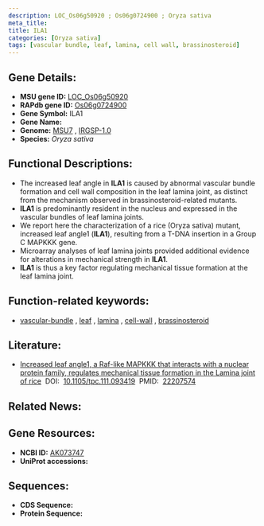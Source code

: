 ```yaml
---
description: LOC_Os06g50920 ; Os06g0724900 ; Oryza sativa
meta_title:
title: ILA1
categories: [Oryza sativa]
tags: [vascular bundle, leaf, lamina, cell wall, brassinosteroid]
---
```


## Gene Details:
- **MSU gene ID:** [LOC_Os06g50920](http://rice.uga.edu/cgi-bin/ORF_infopage.cgi?orf=LOC_Os06g50920)  
- **RAPdb gene ID:** [Os06g0724900](https://rapdb.dna.affrc.go.jp/locus/?name=Os06g0724900)  
- **Gene Symbol:** ILA1
- **Gene Name:**
- **Genome:**  [MSU7](http://rice.uga.edu/)&nbsp;,&nbsp;[IRGSP-1.0](https://rapdb.dna.affrc.go.jp/download/irgsp1.html)
- **Species:** *Oryza sativa*

## Functional Descriptions:
   - The increased leaf angle in **ILA1** is caused by abnormal vascular bundle formation and cell wall composition in the leaf lamina joint, as distinct from the mechanism observed in brassinosteroid-related mutants.
   - **ILA1** is predominantly resident in the nucleus and expressed in the vascular bundles of leaf lamina joints.
   - We report here the characterization of a rice (Oryza sativa) mutant, increased leaf angle1 (**ILA1**), resulting from a T-DNA insertion in a Group C MAPKKK gene.
   - Microarray analyses of leaf lamina joints provided additional evidence for alterations in mechanical strength in **ILA1**.
   - **ILA1** is thus a key factor regulating mechanical tissue formation at the leaf lamina joint.

## Function-related keywords:
   - [vascular-bundle](/tags/vascular-bundle/)&nbsp;,&nbsp;[leaf](/tags/leaf/)&nbsp;,&nbsp;[lamina](/tags/lamina/)&nbsp;,&nbsp;[cell-wall](/tags/cell-wall/)&nbsp;,&nbsp;[brassinosteroid](/tags/brassinosteroid/)

## Literature:
   - [Increased leaf angle1, a Raf-like MAPKKK that interacts with a nuclear protein family, regulates mechanical tissue formation in the Lamina joint of rice](https://www.doi.org/10.1105/tpc.111.093419)&nbsp;&nbsp;DOI:&nbsp;&nbsp;[10.1105/tpc.111.093419](https://www.doi.org/10.1105/tpc.111.093419)&nbsp;&nbsp;PMID:&nbsp;&nbsp;[22207574](https://pubmed.ncbi.nlm.nih.gov/22207574/)

## Related News:

## Gene Resources:
- **NCBI ID:**  [AK073747](http://www.ncbi.nlm.nih.gov/nuccore/AK073747)
- **UniProt accessions:** [](https://www.uniprot.org/uniprotkb//entry)

## Sequences:
- **CDS Sequence:**
- **Protein Sequence:**
